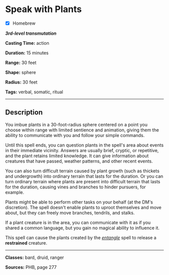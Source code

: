 # Speak with Plants

- [x] Homebrew

***3rd-level transmutation***

**Casting Time:** action

**Duration:** 15 minutes

**Range:** 30 feet

**Shape:** sphere

**Radius:** 30 feet

**Tags:** verbal, somatic, ritual

---

## Description
You imbue plants in a 30-foot-radius sphere centered on a point you choose within range with limited sentience and animation, giving them the ability to communicate with you and follow your simple commands. 

Until this spell ends, you can question plants in the spell's area about events in their immediate vicinity. Answers are usually brief, cryptic, or repetitive, and the plant retains limited knowledge. It can give information about creatures that have passed, weather patterns, and other recent events.

You can also turn difficult terrain caused by plant growth (such as thickets and undergrowth) into ordinary terrain that lasts for the duration. Or you can turn ordinary terrain where plants are present into difficult terrain that lasts for the duration, causing vines and branches to hinder pursuers, for example.

Plants might be able to perform other tasks on your behalf (at the DM's discretion). The spell doesn't enable plants to uproot themselves and move about, but they can freely move branches, tendrils, and stalks.

If a plant creature is in the area, you can communicate with it as if you shared a common language, but you gain no magical ability to influence it.

This spell can cause the plants created by the [*entangle*](../level-1/entangle.md) spell to release a **restrained** creature.

---

**Classes:** bard, druid, ranger

**Sources:** PHB, page 277

